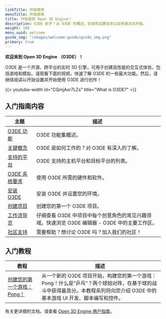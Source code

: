 ```yaml
---
linkTitle: 开始使用
menuTitle: 开始使用
title: 开始使用 Open 3D Engine！
description: O3DE 新手？从 O3DE 的概述、安装和设置信息以及快速浏览开始。
weight: 100
menu_uuid: welcome
guide_img: "/images/welcome-guide/guide_img.png"
primary: true
---
```


**欢迎来到 Open 3D Engine （O3DE）！**

O3DE 是一个开源、跨平台的实时 3D 引擎，可用于创建高性能的交互式体验，包括游戏和模拟。请观看下面的视频，快速了解 O3DE 的一些最大功能。然后，请继续阅读以开始设置并开始使用 O3DE 进行创作！

{{< youtube-width id="CQmjAxr7LZs" title="What is O3DE?" >}}

## 入门指南内容

|主题 |描述 |
|---|---|
| [O3DE 功能](features-intro/) | O3DE 功能集概述。 |
| [关键概念](key-concepts/)    | O3DE 是如何工作的？对 O3DE 有深入的了解。 |
| [支持的平台](supported-platforms) | O3DE 支持的主机平台和目标平台的列表。|
| [O3DE 系统要求](requirements/) | 使用 O3DE 所需的硬件和软件。 |
| [安装 O3DE](setup/) | 安装 O3DE 并设置您的环境。 |
| [创建项目](create/) | 创建您的第一个 O3DE 项目。 |
| [工作流导览](tours/) | 仔细查看 O3DE 中项目中每个创意角色的常见兴趣领域。快速浏览 O3DE 编辑器 - O3DE 中的主要工作区。 |
| [社区支持](community-support/) | 需要帮助？想讨论 O3DE 吗？加入我们的社区！ |

## 入门教程

|教程 |描述 |
|---|---|
| [创建您的第一个游戏：Pong！](/docs/learning-guide/tutorials/first-project/) | 从一个新的 O3DE 项目开始，构建您的第一个游戏：Pong！什么是“乒乓”？两个球拍对阵，在基于球的战斗中获得最高分。本教程系列将向您介绍 O3DE 中的基本游戏 UI 开发、脚本编写和控件。 |

有关更详细的文档，请查看 [Open 3D Engine 用户指南](/docs/user-guide/)。
